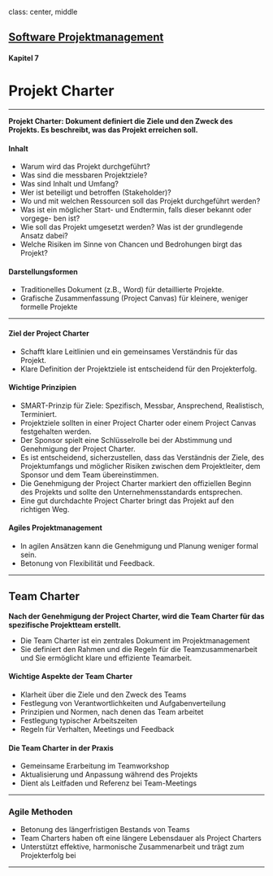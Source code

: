 class: center, middle

## [Software Projektmanagement](index.html)

#### Kapitel 7

# Projekt Charter
---

**Projekt Charter: Dokument definiert die Ziele und den Zweck des Projekts. Es beschreibt, was das Projekt erreichen soll.**

#### Inhalt
- Warum wird das Projekt durchgeführt?
- Was sind die messbaren Projektziele?
- Was sind Inhalt und Umfang?
- Wer ist beteiligt und betroffen (Stakeholder)?
- Wo und mit welchen Ressourcen soll das Projekt durchgeführt werden?
- Was ist ein möglicher Start- und Endtermin, falls dieser bekannt oder vorgege-
ben ist?
- Wie soll das Projekt umgesetzt werden? Was ist der grundlegende Ansatz dabei?
- Welche Risiken im Sinne von Chancen und Bedrohungen birgt das Projekt?

#### Darstellungsformen

- Traditionelles Dokument (z.B., Word) für detaillierte Projekte.
- Grafische Zusammenfassung (Project Canvas) für kleinere, weniger formelle Projekte

---

#### Ziel der Project Charter

- Schafft klare Leitlinien und ein gemeinsames Verständnis für das Projekt.
- Klare Definition der Projektziele ist entscheidend für den Projekterfolg.

#### Wichtige Prinzipien

- SMART-Prinzip für Ziele: Spezifisch, Messbar, Ansprechend, Realistisch, Terminiert.
- Projektziele sollten in einer Project Charter oder einem Project Canvas festgehalten werden.
- Der Sponsor spielt eine Schlüsselrolle bei der Abstimmung und Genehmigung der Project Charter.
- Es ist entscheidend, sicherzustellen, dass das Verständnis der Ziele, des Projektumfangs und möglicher Risiken zwischen dem Projektleiter, dem Sponsor und dem Team übereinstimmen.
- Die Genehmigung der Project Charter markiert den offiziellen Beginn des Projekts und sollte den Unternehmensstandards entsprechen.
- Eine gut durchdachte Project Charter bringt das Projekt auf den richtigen Weg.

#### Agiles Projektmanagement 

- In agilen Ansätzen kann die Genehmigung und Planung weniger formal sein.
- Betonung von Flexibilität und Feedback.

---

## Team Charter

**Nach der Genehmigung der Project Charter, wird die Team Charter für das spezifische Projektteam erstellt.**
- Die Team Charter ist ein zentrales Dokument im Projektmanagement
- Sie definiert den Rahmen und die Regeln für die Teamzusammenarbeit und Sie ermöglicht klare und effiziente Teamarbeit.

#### Wichtige Aspekte der Team Charter

- Klarheit über die Ziele und den Zweck des Teams
- Festlegung von Verantwortlichkeiten und Aufgabenverteilung
- Prinzipien und Normen, nach denen das Team arbeitet
- Festlegung typischer Arbeitszeiten
- Regeln für Verhalten, Meetings und Feedback

#### Die Team Charter in der Praxis

- Gemeinsame Erarbeitung im Teamworkshop
- Aktualisierung und Anpassung während des Projekts
- Dient als Leitfaden und Referenz bei Team-Meetings
---
### Agile Methoden

- Betonung des längerfristigen Bestands von Teams
- Team Charters haben oft eine längere Lebensdauer als Project Charters
- Unterstützt effektive, harmonische Zusammenarbeit und trägt zum Projekterfolg bei

---
